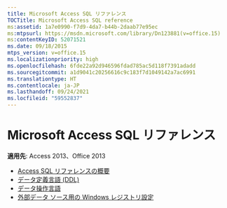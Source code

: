 ```yaml
---
title: Microsoft Access SQL リファレンス
TOCTitle: Microsoft Access SQL reference
ms:assetid: 1a7e0990-f7d9-4da7-b44b-2daab77e95ec
ms:mtpsurl: https://msdn.microsoft.com/library/Dn123881(v=office.15)
ms:contentKeyID: 52071521
ms.date: 09/18/2015
mtps_version: v=office.15
ms.localizationpriority: high
ms.openlocfilehash: 6fde22a92d946596fdad785ac5d118f7391adadd
ms.sourcegitcommit: a1d9041c20256616c9c183f7d1049142a7ac6991
ms.translationtype: HT
ms.contentlocale: ja-JP
ms.lasthandoff: 09/24/2021
ms.locfileid: "59552837"
---
```

# <a name="microsoft-access-sql-reference"></a>Microsoft Access SQL リファレンス

**適用先**: Access 2013、Office 2013

- [Access SQL リファレンスの概要](overview-of-the-access-sql-reference.md)
- [データ定義言語 (DDL)](data-definition-language.md)
- [データ操作言語](data-manipulation-language.md)
- [外部データ ソース用の Windows レジストリ設定](windows-registry-settings-for-external-data-sources.md)

